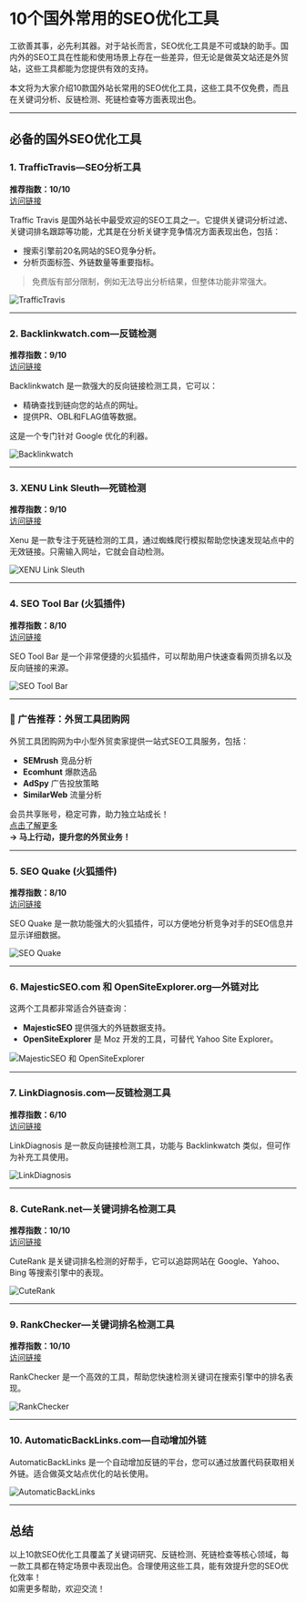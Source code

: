 # 10个国外常用的SEO优化工具

工欲善其事，必先利其器。对于站长而言，SEO优化工具是不可或缺的助手。国内外的SEO工具在性能和使用场景上存在一些差异，但无论是做英文站还是外贸站，这些工具都能为您提供有效的支持。

本文将为大家介绍10款国外站长常用的SEO优化工具，这些工具不仅免费，而且在关键词分析、反链检测、死链检查等方面表现出色。

---

## 必备的国外SEO优化工具

### 1. **TrafficTravis—SEO分析工具**
**推荐指数：10/10**  
[访问链接](http://www.traffictravis.com/)

Traffic Travis 是国外站长中最受欢迎的SEO工具之一。它提供关键词分析过滤、关键词排名跟踪等功能，尤其是在分析关键字竞争情况方面表现出色，包括：
- 搜索引擎前20名网站的SEO竞争分析。
- 分析页面标签、外链数量等重要指标。
  
> 免费版有部分限制，例如无法导出分析结果，但整体功能非常强大。

![TrafficTravis](https://images.lusongsong.com/upload/367-1.jpg)

---

### 2. **Backlinkwatch.com—反链检测**
**推荐指数：9/10**  
[访问链接](http://backlinkwatch.com/)

Backlinkwatch 是一款强大的反向链接检测工具，它可以：
- 精确查找到链向您的站点的网址。
- 提供PR、OBL和FLAG值等数据。
  
这是一个专门针对 Google 优化的利器。

![Backlinkwatch](https://images.lusongsong.com/upload/367-2.jpg)

---

### 3. **XENU Link Sleuth—死链检测**
**推荐指数：9/10**  
[访问链接](http://home.snafu.de/tilman/xenulink.html)

Xenu 是一款专注于死链检测的工具，通过蜘蛛爬行模拟帮助您快速发现站点中的无效链接。只需输入网址，它就会自动检测。

![XENU Link Sleuth](https://images.lusongsong.com/upload/367-3.jpg)

---

### 4. **SEO Tool Bar (火狐插件)**
**推荐指数：8/10**  
[访问链接](http://tools.seobook.com/seo-toolbar/)

SEO Tool Bar 是一个非常便捷的火狐插件，可以帮助用户快速查看网页排名以及反向链接的来源。

![SEO Tool Bar](https://images.lusongsong.com/upload/367-4.jpg)

---

### **📢 广告推荐：外贸工具团购网**
外贸工具团购网为中小型外贸卖家提供一站式SEO工具服务，包括：
- **SEMrush** 竞品分析
- **Ecomhunt** 爆款选品
- **AdSpy** 广告投放策略
- **SimilarWeb** 流量分析

会员共享账号，稳定可靠，助力独立站成长！  
[点击了解更多](https://bit.ly/waimao518)  
**→ 马上行动，提升您的外贸业务！**

---

### 5. **SEO Quake (火狐插件)**
**推荐指数：8/10**  
[访问链接](http://www.seoquake.com/)

SEO Quake 是一款功能强大的火狐插件，可以方便地分析竞争对手的SEO信息并显示详细数据。

![SEO Quake](https://images.lusongsong.com/upload/367-5.jpg)

---

### 6. **MajesticSEO.com 和 OpenSiteExplorer.org—外链对比**
这两个工具都非常适合外链查询：
- **MajesticSEO** 提供强大的外链数据支持。
- **OpenSiteExplorer** 是 Moz 开发的工具，可替代 Yahoo Site Explorer。

![MajesticSEO 和 OpenSiteExplorer](https://images.lusongsong.com/upload/367-6.jpg)

---

### 7. **LinkDiagnosis.com—反链检测工具**
**推荐指数：6/10**  
[访问链接](http://linkdiagnosis.com/)

LinkDiagnosis 是一款反向链接检测工具，功能与 Backlinkwatch 类似，但可作为补充工具使用。

![LinkDiagnosis](https://images.lusongsong.com/upload/367-7.jpg)

---

### 8. **CuteRank.net—关键词排名检测工具**
**推荐指数：10/10**  
[访问链接](http://cuterank.net/)

CuteRank 是关键词排名检测的好帮手，它可以追踪网站在 Google、Yahoo、Bing 等搜索引擎中的表现。

![CuteRank](https://images.lusongsong.com/upload/367-8.jpg)

---

### 9. **RankChecker—关键词排名检测工具**
**推荐指数：10/10**  
[访问链接](http://tools.seobook.com/firefox/rank-checker/)

RankChecker 是一个高效的工具，帮助您快速检测关键词在搜索引擎中的排名表现。

![RankChecker](https://images.lusongsong.com/upload/367-4.jpg)

---

### 10. **AutomaticBackLinks.com—自动增加外链**
AutomaticBackLinks 是一个自动增加反链的平台，您可以通过放置代码获取相关外链。适合做英文站点优化的站长使用。

![AutomaticBackLinks](https://images.lusongsong.com/upload/367-10.jpg)

---

## 总结
以上10款SEO优化工具覆盖了关键词研究、反链检测、死链检查等核心领域，每一款工具都在特定场景中表现出色。合理使用这些工具，能有效提升您的SEO优化效率！  
如需更多帮助，欢迎交流！
